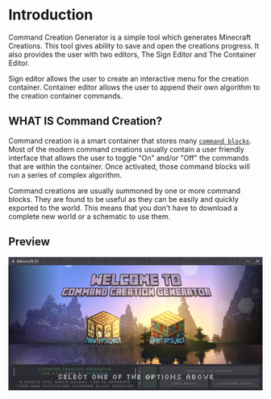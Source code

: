 # Introduction
<p>
Command Creation Generator is a simple tool which generates Minecraft Creations. This tool gives ability to save and open the creations progress. It also provides the user with two editors, The Sign Editor and The Container Editor.<br />

Sign editor allows the user to create an interactive menu for the creation container.
Container editor allows the user to append their own algorithm to the creation container commands.
</p>

## WHAT IS Command Creation?
Command creation is a smart container that stores many [``command blocks``](https://minecraft.gamepedia.com/Command_Block). Most of the modern command creations usually contain a user friendly interface that allows the user to toggle "On" and/or "Off" the commands that are within the container. Once activated, those command blocks will run a series of complex algorithm.

Command creations are usually summoned by one or more command blocks. They are found to be useful as they can be easily and quickly exported to the world. This means that you don't have to download a complete new world or a schematic to use them.

## Preview

<img src="https://github.com/gubrus50/Minecraft-Development-Tools/blob/master/Minecraft-DT/MDT-Tools/Command%20Creation%20Generator%20v0-1-2/images/CommandCreationGenerator.gif">
